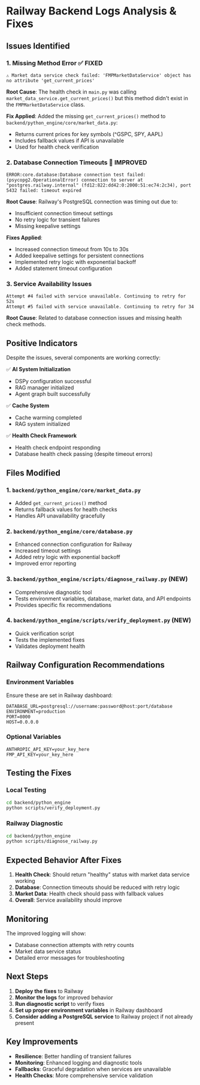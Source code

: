 # Railway Backend Logs Analysis & Fixes

## Issues Identified

### 1. **Missing Method Error** ✅ **FIXED**
```
⚠️ Market data service check failed: 'FMPMarketDataService' object has no attribute 'get_current_prices'
```

**Root Cause**: The health check in `main.py` was calling `market_data_service.get_current_prices()` but this method didn't exist in the `FMPMarketDataService` class.

**Fix Applied**: Added the missing `get_current_prices()` method to `backend/python_engine/core/market_data.py`:
- Returns current prices for key symbols (^GSPC, SPY, AAPL)
- Includes fallback values if API is unavailable
- Used for health check verification

### 2. **Database Connection Timeouts** 🔧 **IMPROVED**
```
ERROR:core.database:Database connection test failed: (psycopg2.OperationalError) connection to server at "postgres.railway.internal" (fd12:822:dd42:0:2000:51:ec74:2c34), port 5432 failed: timeout expired
```

**Root Cause**: Railway's PostgreSQL connection was timing out due to:
- Insufficient connection timeout settings
- No retry logic for transient failures
- Missing keepalive settings

**Fixes Applied**:
- Increased connection timeout from 10s to 30s
- Added keepalive settings for persistent connections
- Implemented retry logic with exponential backoff
- Added statement timeout configuration

### 3. **Service Availability Issues**
```
Attempt #4 failed with service unavailable. Continuing to retry for 52s
Attempt #5 failed with service unavailable. Continuing to retry for 34
```

**Root Cause**: Related to database connection issues and missing health check methods.

## Positive Indicators

Despite the issues, several components are working correctly:

✅ **AI System Initialization**
- DSPy configuration successful
- RAG manager initialized
- Agent graph built successfully

✅ **Cache System**
- Cache warming completed
- RAG system initialized

✅ **Health Check Framework**
- Health check endpoint responding
- Database health check passing (despite timeout errors)

## Files Modified

### 1. `backend/python_engine/core/market_data.py`
- Added `get_current_prices()` method
- Returns fallback values for health checks
- Handles API unavailability gracefully

### 2. `backend/python_engine/core/database.py`
- Enhanced connection configuration for Railway
- Increased timeout settings
- Added retry logic with exponential backoff
- Improved error reporting

### 3. `backend/python_engine/scripts/diagnose_railway.py` (NEW)
- Comprehensive diagnostic tool
- Tests environment variables, database, market data, and API endpoints
- Provides specific fix recommendations

### 4. `backend/python_engine/scripts/verify_deployment.py` (NEW)
- Quick verification script
- Tests the implemented fixes
- Validates deployment health

## Railway Configuration Recommendations

### Environment Variables
Ensure these are set in Railway dashboard:
```
DATABASE_URL=postgresql://username:password@host:port/database
ENVIRONMENT=production
PORT=8000
HOST=0.0.0.0
```

### Optional Variables
```
ANTHROPIC_API_KEY=your_key_here
FMP_API_KEY=your_key_here
```

## Testing the Fixes

### Local Testing
```bash
cd backend/python_engine
python scripts/verify_deployment.py
```

### Railway Diagnostic
```bash
cd backend/python_engine
python scripts/diagnose_railway.py
```

## Expected Behavior After Fixes

1. **Health Check**: Should return "healthy" status with market data service working
2. **Database**: Connection timeouts should be reduced with retry logic
3. **Market Data**: Health check should pass with fallback values
4. **Overall**: Service availability should improve

## Monitoring

The improved logging will show:
- Database connection attempts with retry counts
- Market data service status
- Detailed error messages for troubleshooting

## Next Steps

1. **Deploy the fixes** to Railway
2. **Monitor the logs** for improved behavior
3. **Run diagnostic script** to verify fixes
4. **Set up proper environment variables** in Railway dashboard
5. **Consider adding a PostgreSQL service** to Railway project if not already present

## Key Improvements

- **Resilience**: Better handling of transient failures
- **Monitoring**: Enhanced logging and diagnostic tools
- **Fallbacks**: Graceful degradation when services are unavailable
- **Health Checks**: More comprehensive service validation
